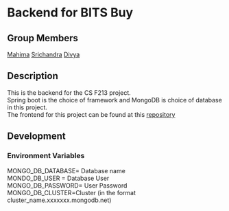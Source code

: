 # Backend for BITS Buy

## Group Members
[Mahima](https://github.com/mahimahi18)
[Srichandra](https://github.com/srichandra707)
[Divya](https://github.com/1-Daisy-8)

## Description  

This is the backend for the CS F213 project.   
Spring boot is the choice of framework and MongoDB is choice of database in this project.  
The frontend for this project can be found at this [repository](https://github.com/akamikado/bits_buy_frontend)

## Development  

### Environment Variables  

MONGO_DB_DATABASE= Database name  
MONDO_DB_USER = Database User  
MONGO_DB_PASSWORD= User Password  
MONGO_DB_CLUSTER=Cluster (in the format cluster_name.xxxxxxx.mongodb.net)
